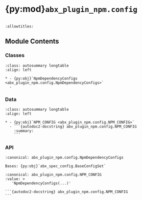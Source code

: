 # {py:mod}`abx_plugin_npm.config`

```{py:module} abx_plugin_npm.config
```

```{autodoc2-docstring} abx_plugin_npm.config
:allowtitles:
```

## Module Contents

### Classes

````{list-table}
:class: autosummary longtable
:align: left

* - {py:obj}`NpmDependencyConfigs <abx_plugin_npm.config.NpmDependencyConfigs>`
  -
````

### Data

````{list-table}
:class: autosummary longtable
:align: left

* - {py:obj}`NPM_CONFIG <abx_plugin_npm.config.NPM_CONFIG>`
  - ```{autodoc2-docstring} abx_plugin_npm.config.NPM_CONFIG
    :summary:
    ```
````

### API

```{py:class} NpmDependencyConfigs(_case_sensitive: bool | None = None, _nested_model_default_partial_update: bool | None = None, _env_prefix: str | None = None, _env_file: pydantic_settings.sources.DotenvType | None = ENV_FILE_SENTINEL, _env_file_encoding: str | None = None, _env_ignore_empty: bool | None = None, _env_nested_delimiter: str | None = None, _env_parse_none_str: str | None = None, _env_parse_enums: bool | None = None, _cli_prog_name: str | None = None, _cli_parse_args: bool | list[str] | tuple[str, ...] | None = None, _cli_settings_source: pydantic_settings.sources.CliSettingsSource[typing.Any] | None = None, _cli_parse_none_str: str | None = None, _cli_hide_none_type: bool | None = None, _cli_avoid_json: bool | None = None, _cli_enforce_required: bool | None = None, _cli_use_class_docs_for_groups: bool | None = None, _cli_exit_on_error: bool | None = None, _cli_prefix: str | None = None, _cli_flag_prefix_char: str | None = None, _cli_implicit_flags: bool | None = None, _cli_ignore_unknown_args: bool | None = None, _secrets_dir: pydantic_settings.sources.PathType | None = None, **values: typing.Any)
:canonical: abx_plugin_npm.config.NpmDependencyConfigs

Bases: {py:obj}`abx_spec_config.BaseConfigSet`

```

````{py:data} NPM_CONFIG
:canonical: abx_plugin_npm.config.NPM_CONFIG
:value: >
   'NpmDependencyConfigs(...)'

```{autodoc2-docstring} abx_plugin_npm.config.NPM_CONFIG
```

````
